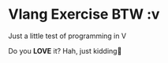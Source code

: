 # Vlang Exercise BTW :v

Just a little test of programming in V

Do you **LOVE** it? Hah, just kidding🗿